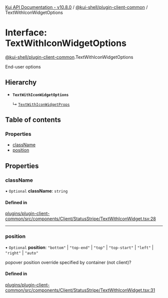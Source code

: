 [Kui API Documentation - v10.8.0](../README.md) / [@kui-shell/plugin-client-common](../modules/kui_shell_plugin_client_common.md) / TextWithIconWidgetOptions

# Interface: TextWithIconWidgetOptions

[@kui-shell/plugin-client-common](../modules/kui_shell_plugin_client_common.md).TextWithIconWidgetOptions

End-user options

## Hierarchy

- **`TextWithIconWidgetOptions`**

  ↳ [`TextWithIconWidgetProps`](kui_shell_plugin_client_common.TextWithIconWidgetProps.md)

## Table of contents

### Properties

- [className](kui_shell_plugin_client_common.TextWithIconWidgetOptions.md#classname)
- [position](kui_shell_plugin_client_common.TextWithIconWidgetOptions.md#position)

## Properties

### className

• `Optional` **className**: `string`

#### Defined in

[plugins/plugin-client-common/src/components/Client/StatusStripe/TextWithIconWidget.tsx:28](https://github.com/mra-ruiz/kui/blob/a3b5e3edf/plugins/plugin-client-common/src/components/Client/StatusStripe/TextWithIconWidget.tsx#L28)

---

### position

• `Optional` **position**: `"bottom"` \| `"top-end"` \| `"top"` \| `"top-start"` \| `"left"` \| `"right"` \| `"auto"`

popover position override specified by container (not client)?

#### Defined in

[plugins/plugin-client-common/src/components/Client/StatusStripe/TextWithIconWidget.tsx:31](https://github.com/mra-ruiz/kui/blob/a3b5e3edf/plugins/plugin-client-common/src/components/Client/StatusStripe/TextWithIconWidget.tsx#L31)
